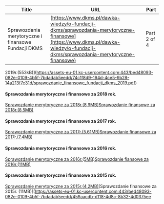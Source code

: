 | **Title**       | **URL**           | **Part**              |
|-----------------|-------------------|-----------------------|
| Sprawozdania merytoryczne i finansowe Fundacji DKMS         | [https://www.dkms.pl/dawka-wiedzy/o-fundacji-dkms/sprawozdania-merytoryczne-finansowe](https://www.dkms.pl/dawka-wiedzy/o-fundacji-dkms/sprawozdania-merytoryczne-finansowe)    | Part 2 of 4          |

2019r.(553kB)](https://assets-eu-01.kc-usercontent.com:443/bed48093-082e-0109-4b5f-7bdadab5eedd/74c1f8d9-194d-4ce5-9b28-14a213f7c31d/sprawozdanie_finansowe_fundacji_dkms_2019.pdf)
#### Sprawozdania merytoryczne i finansowe za 2018 rok.


[Sprawozdanie merytoryczne za 2018r.(8\.9MB)](https://assets-eu-01.kc-usercontent.com:443/bed48093-082e-0109-4b5f-7bdadab5eedd/bb5e36b0-04ca-4f24-9abe-a333cf2a2247/sprawozdanie_merytoryczne_fundacji_dkms_2018-_pdf.pdf)[Sprawozdanie finansowe za 2018r.(8\.5MB)](https://assets-eu-01.kc-usercontent.com:443/bed48093-082e-0109-4b5f-7bdadab5eedd/98f491e1-c399-409f-b7e6-0a7ac9bb2c31/sprawozdanie_finansowe_fundacji_dkms_2018.pdf)
#### Sprawozdania merytoryczne i finansowe za 2017 rok.


[Sprawozdanie merytoryczne za 2017r.(5\.61MB)](https://assets-eu-01.kc-usercontent.com:443/bed48093-082e-0109-4b5f-7bdadab5eedd/3d0f907d-311c-41bb-809e-37528e1613c0/sprawozdanie_merytoryczne_2017_pl_podpisane.pdf)[Sprawozdanie finansowe za 2017r.(7\.4MB)](https://assets-eu-01.kc-usercontent.com:443/bed48093-082e-0109-4b5f-7bdadab5eedd/aeb1d6ae-c2d2-4005-a6ab-d221fada5bd2/sprawozdanie_finansowe_2017.pdf)
#### Sprawozdania merytoryczne i finansowe za 2016 rok.


[Sprawozdanie merytoryczne za 2016r.(5MB)](https://assets-eu-01.kc-usercontent.com:443/bed48093-082e-0109-4b5f-7bdadab5eedd/df7167b8-5388-4f3b-9c56-000899b3eab0/sprawozdanie_merytoryczne_2016.pdf)[Sprawozdanie fiansowe za 2016r.(11MB)](https://assets-eu-01.kc-usercontent.com:443/bed48093-082e-0109-4b5f-7bdadab5eedd/58f215e1-f8e9-4ad2-8237-e7efed54165b/sprawozdanie_finansowe_fundacji_dkms_2016.pdf)
#### Sprawozdania merytoryczne i finansowe za 2015 rok.


[Sprawozdanie merytoryczne za 2015r.(4\.2MB)](https://assets-eu-01.kc-usercontent.com:443/bed48093-082e-0109-4b5f-7bdadab5eedd/1ad3e606-1b68-48e7-89a9-cf8060ddcd95/sprawozdanie_merytoryczne_2015.pdf)[Sprawozdanie finansowe za 2015r. (11MB)](https://assets-eu-01.kc-usercontent.com:443/bed48093-082e-0109-4b5f-7bdadab5eedd/459aacdb-d118-4d8c-8b32-4d0375ee